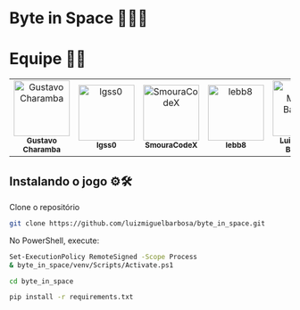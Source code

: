 # Byte in Space 🐶🚀💫

# Equipe 🧑‍💻
<table>
  <tr>
    <td align="center">
      <a href="https://github.com/gustavocharamba">
        <img src="https://avatars.githubusercontent.com/gustavocharamba" width="100px;" alt="Gustavo Charamba"/><br />
        <sub><b>Gustavo Charamba</b></sub>
      </a>
    </td>
    <td align="center">
      <a href="https://github.com/lgss0">
        <img src="https://avatars.githubusercontent.com/lgss0" width="100px;" alt="lgss0"/><br />
        <sub><b>lgss0</b></sub>
      </a>
    </td>
    <td align="center">
      <a href="https://github.com/SmouraCodeX">
        <img src="https://avatars.githubusercontent.com/SmouraCodeX" width="100px;" alt="SmouraCodeX"/><br />
        <sub><b>SmouraCodeX</b></sub>
      </a>
    </td>
    <td align="center">
      <a href="https://github.com/lebb8">
        <img src="https://avatars.githubusercontent.com/lebb8" width="100px;" alt="lebb8"/><br />
        <sub><b>lebb8</b></sub>
      </a>
    </td>
    <td align="center">
      <a href="https://github.com/luizmiguelbarbosa">
        <img src="https://avatars.githubusercontent.com/luizmiguelbarbosa" width="100px;" alt="Luiz Miguel Barbosa"/><br />
        <sub><b>Luiz Miguel Barbosa</b></sub>
      </a>
    </td>
  </tr>
</table>

## Instalando o jogo ⚙️🛠️

Clone o repositório
```bash
git clone https://github.com/luizmiguelbarbosa/byte_in_space.git
```
No PowerShell, execute:
```bash
Set-ExecutionPolicy RemoteSigned -Scope Process
& byte_in_space/venv/Scripts/Activate.ps1
```
```bash
cd byte_in_space
```
```bash
pip install -r requirements.txt
```




